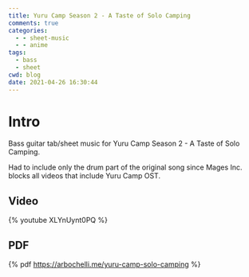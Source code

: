 ```yaml
---
title: Yuru Camp Season 2 - A Taste of Solo Camping
comments: true
categories:
  - - sheet-music
  - - anime
tags:
  - bass
  - sheet
cwd: blog
date: 2021-04-26 16:30:44
---
```


<!-- All elements with a $ prefix get replaced by haxe Ghostwriter.hx -->

# Intro
Bass guitar tab/sheet music for Yuru Camp Season 2 - A Taste of Solo Camping.

Had to include only the drum part of the original song since Mages Inc. blocks all videos that include Yuru Camp OST.

## Video
{% youtube XLYnUynt0PQ %}

## PDF
{% pdf https://arbochelli.me/yuru-camp-solo-camping %}
